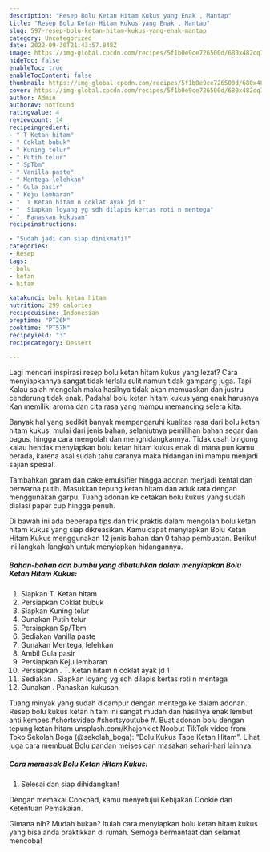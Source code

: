 ```yaml
---
description: "Resep Bolu Ketan Hitam Kukus yang Enak , Mantap"
title: "Resep Bolu Ketan Hitam Kukus yang Enak , Mantap"
slug: 597-resep-bolu-ketan-hitam-kukus-yang-enak-mantap
category: Uncategorized
date: 2022-09-30T21:43:57.848Z
image: https://img-global.cpcdn.com/recipes/5f1b0e9ce726500d/680x482cq70/bolu-ketan-hitam-kukus-foto-resep-utama.jpg
hideToc: false
enableToc: true
enableTocContent: false
thumbnail: https://img-global.cpcdn.com/recipes/5f1b0e9ce726500d/680x482cq70/bolu-ketan-hitam-kukus-foto-resep-utama.jpg
cover: https://img-global.cpcdn.com/recipes/5f1b0e9ce726500d/680x482cq70/bolu-ketan-hitam-kukus-foto-resep-utama.jpg
author: Admin
authorAv: notfound
ratingvalue: 4
reviewcount: 14
recipeingredient:
- " T Ketan hitam"
- " Coklat bubuk"
- " Kuning telur"
- " Putih telur"
- " SpTbm"
- " Vanilla paste"
- " Mentega lelehkan"
- " Gula pasir"
- " Keju lembaran"
- "  T Ketan hitam n coklat ayak jd 1"
- "  Siapkan loyang yg sdh dilapis kertas roti n mentega"
- "  Panaskan kukusan"
recipeinstructions:

- "Sudah jadi dan siap dinikmati!"
categories:
- Resep
tags:
- bolu
- ketan
- hitam

katakunci: bolu ketan hitam 
nutrition: 299 calories
recipecuisine: Indonesian
preptime: "PT26M"
cooktime: "PT57M"
recipeyield: "3"
recipecategory: Dessert

---
```



Lagi mencari inspirasi resep bolu ketan hitam kukus yang lezat? Cara menyiapkannya sangat tidak terlalu sulit namun tidak gampang juga. Tapi Kalau salah mengolah maka hasilnya tidak akan memuaskan dan justru cenderung tidak enak. Padahal bolu ketan hitam kukus yang enak harusnya Kan memiliki aroma dan cita rasa yang mampu memancing selera kita.


Banyak hal yang sedikit banyak mempengaruhi kualitas rasa dari bolu ketan hitam kukus, mulai dari jenis bahan, selanjutnya pemilihan bahan segar dan bagus, hingga cara mengolah dan menghidangkannya. Tidak usah bingung kalau hendak menyiapkan bolu ketan hitam kukus enak di mana pun kamu berada, karena asal sudah tahu caranya maka hidangan ini mampu menjadi sajian spesial.

Tambahkan garam dan cake emulsifier hingga adonan menjadi kental dan berwarna putih. Masukkan tepung ketan hitam dan aduk rata dengan menggunakan garpu. Tuang adonan ke cetakan bolu kukus yang sudah dialasi paper cup hingga penuh.


Di bawah ini ada beberapa tips dan trik praktis dalam mengolah bolu ketan hitam kukus yang siap dikreasikan. Kamu dapat menyiapkan Bolu Ketan Hitam Kukus menggunakan 12 jenis bahan dan 0 tahap pembuatan. Berikut ini langkah-langkah untuk menyiapkan hidangannya.

<!--inarticleads1-->

##### Bahan-bahan dan bumbu yang dibutuhkan dalam menyiapkan Bolu Ketan Hitam Kukus:

1. Siapkan  T. Ketan hitam
1. Persiapkan  Coklat bubuk
1. Siapkan  Kuning telur
1. Gunakan  Putih telur
1. Persiapkan  Sp/Tbm
1. Sediakan  Vanilla paste
1. Gunakan  Mentega, lelehkan
1. Ambil  Gula pasir
1. Persiapkan  Keju lembaran
1. Persiapkan  . T. Ketan hitam n coklat ayak jd 1
1. Sediakan  . Siapkan loyang yg sdh dilapis kertas roti n mentega
1. Gunakan  . Panaskan kukusan


Tuang minyak yang sudah dicampur dengan mentega ke dalam adonan. Resep bolu kukus ketan hitam ini sangat mudah dan hasilnya enak lembut anti kempes.#shortsvideo #shortsyoutube #. Buat adonan bolu dengan tepung ketan hitam unsplash.com/Khajonkiet Noobut TikTok video from Toko Sekolah Boga (@sekolah_boga): &#34;Bolu Kukus Tape Ketan Hitam&#34;. Lihat juga cara membuat Bolu pandan meises dan masakan sehari-hari lainnya. 

<!--inarticleads2-->

##### Cara memasak Bolu Ketan Hitam Kukus:


1. Selesai dan siap dihidangkan!

Dengan memakai Cookpad, kamu menyetujui Kebijakan Cookie dan Ketentuan Pemakaian. 

Gimana nih? Mudah bukan? Itulah cara menyiapkan bolu ketan hitam kukus yang bisa anda praktikkan di rumah. Semoga bermanfaat dan selamat mencoba!
